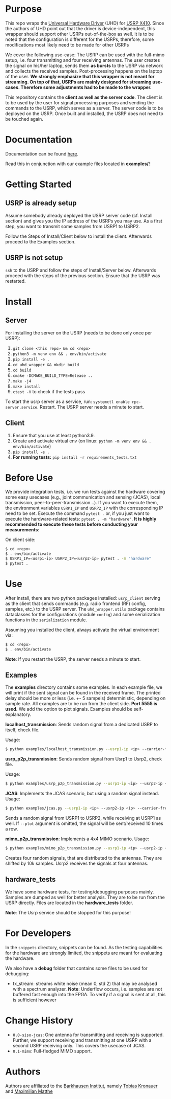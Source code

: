 # Purpose

This repo wraps the [Universal Hardware Driver](https://github.com/EttusResearch/uhd) (UHD) for [USRP X410](https://www.ni.com/de-de/support/model.ettus-usrp-x410.html). Since the authors of UHD point out that the driver is device-independent, this wrapper should support other USRPs out-of-the-box as well. It is to be noted that the configuration is different for the USRPs, therefore, some modifications most likely need to be made for other USRPs

We cover the following use-case: The USRP can be used with the full-mimo setup, i.e. four transmitting and four receiving antennas. The user creates the signal on his/her laptop, sends them **as bursts** to the USRP via network and collects the received samples. Post-processing happens on the laptop of the user. **We strongly emphasize that this wrapper is not meant for streaming. On top of that, USRPs are mainly designed for streaming use-cases. Therefore some adjustments had to be made to the wrapper.**

This repository contains the **client as well as the server code**. The client is to be used by the user for signal processing purposes and sending the commands to the USRP, which serves as a server. The server code is to be deployed on the USRP. Once built and installed, the USRP does not need to be touched again.

# Documentation

Documentation can be found [here](https://barkhausen-institut.github.io/usrp_uhd_wrapper/index.html).

Read this in conjunction with our example files located in **examples/**!

# Getting Started

## USRP is already setup

Assume somebody already deployed the USRP server code (cf. Install section) and gives you the IP address of the USRPs you may use. As a first step, you want to transmit some samples from USRP1 to USRP2.

Follow the Steps of Install/Client below to install the client. Afterwards proceed to the Examples section.

## USRP is not setup

`ssh` to the USRP and follow the steps of Install/Server below. Afterwards proceed with the steps of the previous section. Ensure that the USRP was restarted.

# Install

## Server
For installing the server on the USRP (needs to be done only once per USRP):

1. `git clone <this repo> && cd <repo>`
2. `python3 -m venv env && . env/bin/activate`
3. `pip install -e .`
4. `cd uhd_wrapper && mkdir build`
5. `cd build`
6. `cmake -DCMAKE_BUILD_TYPE=Release ..`
7. `make -j4`
8. `make install`
9. `ctest -V` to check if the tests pass

To start the usrp server as a service, run: `systemctl enable rpc-server.service`. Restart.
The USRP server needs a minute to start.

## Client

1. Ensure that you use at least python3.9.
2. Create and activate virtual env (on linux: `python -m venv env && . env/bin/activate`)
3. `pip install -e .`
4. **For running tests:** `pip install -r requirements_tests.txt`

# Before Use

We provide integration tests, i.e. we run tests against the hardware covering some easy usecases (e.g., joint communication and sensing (JCAS), local transmission, peer-to-peer-transmission...). If you want to execute them, the environment variables `USRP1_IP` and `USRP2_IP` with the corresponding IP need to be set. Execute the command `pytest .` or, if you just want to execute the hardware-related tests: `pytest . -m "hardware"`. **It is highly recommended to execute these tests before conducting your measurements**:

On client side:

```bash
$ cd <repo>
$ . env/bin/activate
$ USRP1_IP=<usrp1-ip> USRP2_IP=<usrp2-ip> pytest . -m "hardware"
$ pytest .
```

# Use

After install, there are two python packages installed: `usrp_client` serving as the client that sends commands (e.g. radio frontend (RF) config, samples, etc.) to the USRP server. The `uhd_wrapper.utils` package contains dataclasses for the configurations (module `config`) and some serialization functions in the `serialization` module.

Assuming you installed the client, always activate the virtual environment via:

```bash
$ cd <repo>
$ . env/bin/activate
```

**Note**: If you restart the USRP, the server needs a minute to start.

## Examples

The **examples** directory contains some examples. In each example file, we will print if the sent signal can be found in the received frame. The printed delay should be more or less (i.e. +- 5 sampels) deterministic, depending on sample rate. All examples are to be run from the client side. **Port 5555 is used.** We add the option to plot signals. Examples should be self-explanatory.

**localhost_transmission**: Sends random signal from a dedicated USRP to itself, check file.

Usage:

```bash
$ python examples/localhost_transmission.py --usrp1-ip <ip> --carrier-frequency <carrier-frequency> --plot
```

**usrp_p2p_transmission**: Sends random signal from Usrp1 to Usrp2, check file.

Usage:

```bash
$ python examples/usrp_p2p_transmission.py --usrp1-ip <ip> --usrp2-ip <ip> --carrier-frequency <carrier-frequency> --plot
```

**JCAS**: Implements the JCAS scenario, but using a random signal instead.
Usage:

```bash
$ python examples/jcas.py --usrp1-ip <ip> --usrp2-ip <ip> --carrier-frequency <carrier-frequency> --plot
```

Sends a random signal from USRP1 to USRP2, while receiving at USRP1 as well. If `--plot` argument is omitted, the signal will be sent/received 10 times a row.

**mimo_p2p_transmission**: Implements a 4x4 MIMO scenario.
Usage:

```bash
$ python examples/mimo_p2p_transmission.py --usrp1-ip <ip> --usrp2-ip <ip> --carrier-frequency <carrier-frequency> --plot
```

Creates four random signals, that are distributed to the antennas. They are shifted by 10k samples. Usrp2 receives the signals at four antennas.

## hardware_tests

We have some hardware tests, for testing/debugging purposes mainly. Samples are dumped as well for better analysis. They are to be run from the USRP directly. Files are located in the **hardware_tests** folder.

**Note**: The Usrp service should be stopped for this purpose!


# For Developers

In the `snippets` directory, snippets can be found. As the testing capabilities for the hardware are strongly limited, the snippets are meant for evaluating the hardware. 

We also have a **debug** folder that contains some files to be used for debugging:

- tx_stream: streams white noise (mean 0, std 2) that may be analysed with a spectrum analyzer. **Note**: Underflow occurs, i.e. samples are not buffered fast enough into the FPGA. To verify if a signal is sent at all, this is sufficient however

# Change History

- `0.0-siso-jcas`: One antenna for transmitting and receiving is supported. Further, we support receiving and transmitting at one USRP with a second USRP receiving only. This covers the usecase of JCAS.
- `0.1-mimo`: Full-fledged MIMO support.

# Authors

Authors are affiliated to the [Barkhausen Institut](https://barkhauseninstitut.org), namely [Tobias Kronauer](https://github.com/tokr-bit) and [Maximilian Matthe](https://github.com/mmatthebi)